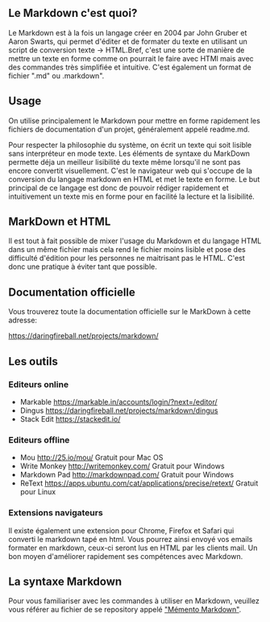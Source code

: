 ## Le Markdown c'est quoi?

Le Markdown est à la fois un langage créer en 2004 par John Gruber et Aaron Swarts, qui permet d'éditer et de formater du texte en utilisant un script de conversion texte -> HTML.Bref, c'est une sorte de manière de mettre un texte en forme comme on pourrait le faire avec HTMl mais avec des commandes très simplifiée et intuitive. C'est également un format de fichier ".md" ou .markdown".


## Usage

On utilise principalement le Markdown pour mettre en forme rapidement les fichiers de documentation d'un projet, généralement appelé readme.md. 

Pour respecter la philosophie du système, on écrit un texte qui soit lisible sans interpréteur en mode texte. Les éléments de syntaxe du MarkDown permette déja un meilleur lisibilité du texte même lorsqu'il ne sont pas encore convertit visuellement. C'est le navigateur web qui s'occupe de la conversion du langage markdown en HTML et met le texte en forme. Le but principal de ce langage est donc de pouvoir rédiger rapidement et intuitivement un texte mis en forme pour en facilité la lecture et la lisibilité.


## MarkDown et HTML

Il est tout à fait possible de mixer l'usage du Markdown et du langage HTML dans un même fichier mais cela rend le fichier moins lisible et pose des difficulté d'édition pour les personnes ne maitrisant pas le HTML. C'est donc une pratique à éviter tant que possible.


## Documentation officielle

Vous trouverez toute la documentation officielle sur le MarkDown à cette adresse:

<https://daringfireball.net/projects/markdown/>



## Les outils

### Editeurs online

 * Markable <https://markable.in/accounts/login/?next=/editor/>
 * Dingus <https://daringfireball.net/projects/markdown/dingus>
 * Stack Edit <https://stackedit.io/>

### Editeurs offline

 * Mou <http://25.io/mou/> Gratuit pour Mac OS
 * Write Monkey <http://writemonkey.com/> Gratuit pour Windows
 * Markdown Pad <http://markdownpad.com/> Gratuit pour Windows
 * ReText <https://apps.ubuntu.com/cat/applications/precise/retext/> Gratuit pour Linux

### Extensions navigateurs

Il existe également une extension pour Chrome, Firefox et Safari qui converti le markdown tapé en html. Vous pourrez ainsi envoyé vos emails formater en markdown, ceux-ci seront lus en HTML par les clients mail. Un bon moyen d'améliorer rapidement ses compétences avec Markdown.



## La syntaxe Markdown

Pour vous familiariser avec les commandes à utiliser en Markdown, veuillez vous référer au fichier de se repository appelé ["Mémento Markdown"](https://github.com/bouchat-marieange/exercice-markdown/blob/master/M%C3%A9mento%20Markdown.md).
 


